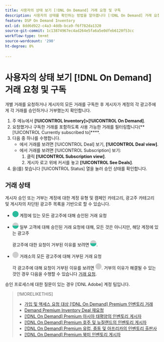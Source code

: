 ```yaml
---
title: 사용자의 상태 보기 [!DNL On Demand] 거래 요청 및 구독
description: 사용자의 상태를 확인하는 방법을 알아봅니다 [!DNL On Demand] 거래 요청 및 구독.
feature: DSP On Demand Inventory
exl-id: 8dd6d922-c4a3-4ddb-bca9-f6f782da1320
source-git-commit: 1c13874967ec4ad264e5fa6a5e0dfeb6120f53cc
workflow-type: tm+mt
source-wordcount: '290'
ht-degree: 0%

---
```


# 사용자의 상태 보기 [!DNL On Demand] 거래 요청 및 구독

개별 거래를 요청하거나 게시자의 모든 거래를 구독한 후 게시자가 계정의 각 광고주에게 각 거래를 승인하거나 거부했는지 확인합니다.

1. 주 메뉴에서 **[!UICONTROL Inventory]>[!UICONTROL On Demand]**.
1. 요청했거나 구독한 거래를 포함하도록 사용 가능한 거래를 필터링합니다(**[!UICONTROL Currently subscribed to]****.
1. 다음 중 하나를 수행합니다.
   * 에서 거래를 보려면 [!UICONTROL Deal] 보기, **[!UICONTROL Deal view]**.
   * 에서 거래를 보려면 [!UICONTROL Subscription] 보기:
      1. 클릭 **[!UICONTROL Subscription view]**.
      1. 게시자 로고 위에 커서를 놓고 **[!UICONTROL See Deals]**.
1. 을(를) 찾습니다 [!UICONTROL Status] 열을 눌러 승인 상태를 확인합니다.

## 거래 상태

게시자 승인 또는 거부는 계정에 대한 계정 유형 및 캠페인 카테고리, 광고주 카테고리 및 게시자의 차단된 광고주 목록을 기반으로 할 수 있습니다.

* ![완전히 승인됨](/help/dsp/assets/approved.png) 계정에 있는 모든 광고주에 대해 승인된 거래 요청

* ![부분 승인](/help/dsp/assets/partly-approved.png) 일부 고객에 대해 승인된 거래 요청에 대해, 모든 것은 아니지만, 해당 계정에 있는 광고주

   광고주에 대한 요청이 거부된 이유를 보려면 ![부분 승인](/help/dsp/assets/partly-approved.png).

* ![거부](/help/dsp/assets/denied.png) 거래소의 모든 광고주에 대해 거부된 거래 요청

   각 광고주에 대해 요청이 거부된 이유를 보려면 ![거부](/help/dsp/assets/denied.png). 거부의 이유가 해결될 수 있는 것인 경우 다음을 수행할 수 있습니다 [거래 요청](/help/dsp/inventory/on-demand-inventory-rerequest.md).

승인 프로세스에 대한 질문이 있는 경우 [!DNL Adobe] 계정 팀입니다.

>[!MORELIKETHIS]
>
>* [가입 및 액세스 요청 대상 [!DNL On Demand] Premium 인벤토리 거래](on-demand-inventory-subscribe.md)
>* [Demand Premium Inventory Deal 재요청](on-demand-inventory-rerequest.md)
>* [[!DNL On Demand] Premium 아시아 태평양의 인벤토리 게시자](on-demand-inventory-publishers-apac.md)
>* [[!DNL On Demand] Premium 호주 및 뉴질랜드의 인벤토리 게시자](on-demand-inventory-publishers-anz.md)
>* [[!DNL On Demand] Premium 유럽, 중동 및 아프리카의 인벤토리 출판사](on-demand-inventory-publishers-emea.md)
>* [[!DNL On Demand] Premium 북미 인벤토리 게시자](on-demand-inventory-publishers-na.md)

